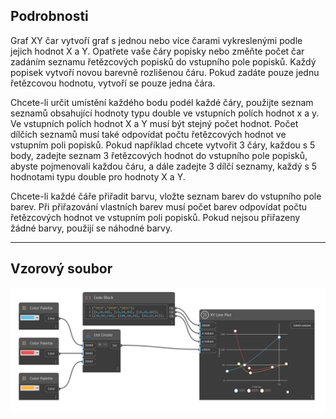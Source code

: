 ## Podrobnosti

Graf XY čar vytvoří graf s jednou nebo více čarami vykreslenými podle jejich hodnot X a Y. Opatřete vaše čáry popisky nebo změňte počet čar zadáním seznamu řetězcových popisků do vstupního pole popisků. Každý popisek vytvoří novou barevně rozlišenou čáru. Pokud zadáte pouze jednu řetězcovou hodnotu, vytvoří se pouze jedna čára.

Chcete-li určit umístění každého bodu podél každé čáry, použijte seznam seznamů obsahující hodnoty typu double ve vstupních polích hodnot x a y. Ve vstupních polích hodnot X a Y musí být stejný počet hodnot. Počet dílčích seznamů musí také odpovídat počtu řetězcových hodnot ve vstupním poli popisků.
Pokud například chcete vytvořit 3 čáry, každou s 5 body, zadejte seznam 3 řetězcových hodnot do vstupního pole popisků, abyste pojmenovali každou čáru, a dále zadejte 3 dílčí seznamy, každý s 5 hodnotami typu double pro hodnoty X a Y.

Chcete-li každé čáře přiřadit barvu, vložte seznam barev do vstupního pole barev. Při přiřazování vlastních barev musí počet barev odpovídat počtu řetězcových hodnot ve vstupním poli popisků. Pokud nejsou přiřazeny žádné barvy, použijí se náhodné barvy.

___
## Vzorový soubor

![XY Line Plot](./CoreNodeModelsWpf.Charts.XYLineChartNodeModel_img.jpg)

